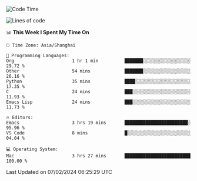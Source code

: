 <!--START_SECTION:waka-->
![Code Time](http://img.shields.io/badge/Code%20Time-1%2C792%20hrs%204%20mins-blue)

![Lines of code](https://img.shields.io/badge/From%20Hello%20World%20I%27ve%20Written-288.0%20thousand%20lines%20of%20code-blue)

📊 **This Week I Spent My Time On** 

```text
🕑︎ Time Zone: Asia/Shanghai

💬 Programming Languages: 
Org                      1 hr 1 min          ███████░░░░░░░░░░░░░░░░░░   29.72 % 
Other                    54 mins             ███████░░░░░░░░░░░░░░░░░░   26.16 % 
Python                   35 mins             ████░░░░░░░░░░░░░░░░░░░░░   17.35 % 
C                        24 mins             ███░░░░░░░░░░░░░░░░░░░░░░   11.93 % 
Emacs Lisp               24 mins             ███░░░░░░░░░░░░░░░░░░░░░░   11.73 % 

🔥 Editors: 
Emacs                    3 hrs 19 mins       ████████████████████████░   95.96 % 
VS Code                  8 mins              █░░░░░░░░░░░░░░░░░░░░░░░░   04.04 % 

💻 Operating System: 
Mac                      3 hrs 27 mins       █████████████████████████   100.00 % 
```


 Last Updated on 07/02/2024 06:25:29 UTC
<!--END_SECTION:waka-->
